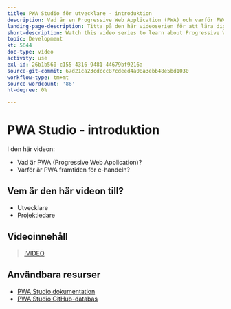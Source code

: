 ```yaml
---
title: PWA Studio för utvecklare - introduktion
description: Vad är en Progressive Web Application (PWA) och varför PWA Studio är den framtida ​.
landing-page-description: Titta på den här videoserien för att lära dig mer om Progressive Web Application (PWA) och varför PWA Studio är framtiden för [!DNL Commerce] webbplatser.
short-description: Watch this video series to learn about Progressive Web Applications (PWAs) and why PWA Studio is the future for [!DNL Commerce] sites.
topic: Development
kt: 5644
doc-type: video
activity: use
exl-id: 26b1b560-c155-4316-9481-44679bf9216a
source-git-commit: 67d21ca23cdccc87cdeed4a08a3ebb48e5bd1030
workflow-type: tm+mt
source-wordcount: '86'
ht-degree: 0%

---
```


# PWA Studio - introduktion

I den här videon:

- Vad är PWA (Progressive Web Application)?
- Varför är PWA framtiden för e-handeln?

## Vem är den här videon till?

- Utvecklare
- Projektledare

## Videoinnehåll

>[!VIDEO](https://video.tv.adobe.com/v/35715?quality=12&learn=on)

## Användbara resurser

- [PWA Studio dokumentation](https://developer.adobe.com/commerce/pwa-studio/)
- [PWA Studio GitHub-databas](https://github.com/magento/pwa-studio)
